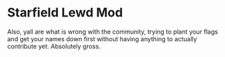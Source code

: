 # Starfield Lewd Mod

Also, yall are what is wrong with the community, trying to plant your flags and get your names down first without having anything to actually contribute yet. Absolutely gross.
